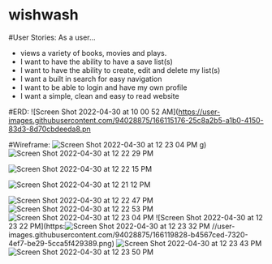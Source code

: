 # wishwash

#User Stories:
  As a user...
  - views a variety of books, movies and plays.
  - I want to have the ability to have a save list(s)
  - I want to have the ability to create, edit and delete my list(s)
  - I want a built in search for easy navigation
  - I want to be able to login and have my own profile
  - I want a simple, clean and easy to read website 
  
  #ERD:
  ![Screen Shot 2022-04-30 at 10 00 52 AM](https://user-images.githubusercontent.com/94028875/166115176-25c8a2b5-a1b0-4150-83d3-8d70cbdeeda8.pn
  
   #Wireframe:
  ![Screen Shot 2022-04-30 at 12 23 04 PM](https://user-images.githubusercontent.com/94028875/166119875-8a4b3171-90c8-4d55-9b79-7581625c3d96.png)
g)
  ![Screen Shot 2022-04-30 at 12 22 29 PM](https://user-images.githubusercontent.com/94028875/166119872-e336387b-7905-4370-9ace-71d78fe70a54.png)

  ![Screen Shot 2022-04-30 at 12 22 15 PM](https://user-images.githubusercontent.com/94028875/166119868-dba17b39-04cf-41d5-9fd6-dfc6dac51033.png)

  ![Screen Shot 2022-04-30 at 12 21 12 PM](https://user-images.githubusercontent.com/94028875/166119865-c25c1ce3-a36b-4fca-b6e4-1b2fad94eb5b.png)

![Screen Shot 2022-04-30 at 12 22 47 PM](https://user-images.githubusercontent.com/94028875/166119817-0e238253-e71a-497e-accc-da45f9dc0db8.png)
![Screen Shot 2022-04-30 at 12 22 53 PM](https://user-images.githubusercontent.com/94028875/166119826-1dc8aad0-3efa-48a9-9643-2940155bb131.png)
![Screen Shot 2022-04-30 at 12 23 04 PM](https://user-images.githubusercontent.com/94028875/166119827-1b020710-73b4-4295-a6f1-118b74cb2bf5.png)
![Screen Shot 2022-04-30 at 12 23 22 PM](https:![Screen Shot 2022-04-30 at 12 23 32 PM](https://user-images.githubusercontent.com/94028875/166119831-ea3ac02b-3c5f-474f-8521-c7306cd23d39.png)
//user-images.githubusercontent.com/94028875/166119828-b4567ced-7320-4ef7-be29-5cca5f429389.png)
![Screen Shot 2022-04-30 at 12 23 43 PM](https://user-images.githubusercontent.com/94028875/166119832-59fe859c-ef46-430f-9a8d-c035eeb553c2.png)
![Screen Shot 2022-04-30 at 12 23 50 PM](https://user-images.githubusercontent.com/94028875/166119834-8923e4b4-3fdd-4630-8830-e04fc2f88bcb.png)
